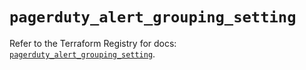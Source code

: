# `pagerduty_alert_grouping_setting`

Refer to the Terraform Registry for docs: [`pagerduty_alert_grouping_setting`](https://registry.terraform.io/providers/pagerduty/pagerduty/3.21.0/docs/resources/alert_grouping_setting).
